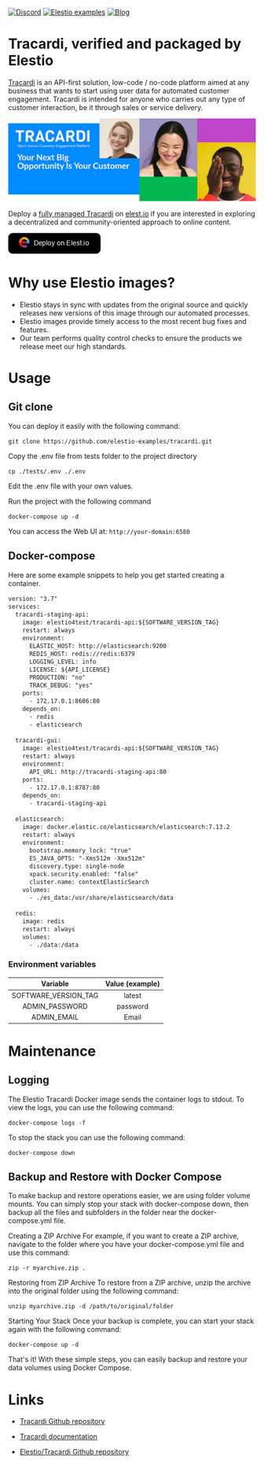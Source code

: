 [![Discord](https://img.shields.io/static/v1.svg?logo=discord&color=f78A38&labelColor=083468&logoColor=ffffff&style=for-the-badge&label=Discord&message=community)](https://discord.gg/4T4JGaMYrD "Get instant assistance and engage in live discussions with both the community and team through our chat feature.")
[![Elestio examples](https://img.shields.io/static/v1.svg?logo=github&color=f78A38&labelColor=083468&logoColor=ffffff&style=for-the-badge&label=github&message=open%20source)](https://github.com/elestio-examples "Access the source code for all our repositories by viewing them.")
[![Blog](https://img.shields.io/static/v1.svg?color=f78A38&labelColor=083468&logoColor=ffffff&style=for-the-badge&label=elest.io&message=Blog)](https://blog.elest.io "Latest news about elestio, open source software, and DevOps techniques.")

# Tracardi, verified and packaged by Elestio

[Tracardi](https://github.com/Tracardi/tracardi) is an API-first solution, low-code / no-code platform aimed at any business that wants to start using user data for automated customer engagement. Tracardi is intended for anyone who carries out any type of customer interaction, be it through sales or service delivery.

<img src="https://github.com/elestio-examples/tracardi/raw/main/tracardi.png" alt="tracardi" width="800">

Deploy a <a target="_blank" href="https://elest.io/open-source/tracardi">fully managed Tracardi</a> on <a target="_blank" href="https://elest.io/">elest.io</a> if you are interested in exploring a decentralized and community-oriented approach to online content.

[![deploy](https://github.com/elestio-examples/Tracardi/raw/main/deploy-on-elestio.png)](https://dash.elest.io/deploy?soft=Tracardi)

# Why use Elestio images?

- Elestio stays in sync with updates from the original source and quickly releases new versions of this image through our automated processes.
- Elestio images provide timely access to the most recent bug fixes and features.
- Our team performs quality control checks to ensure the products we release meet our high standards.

# Usage

## Git clone

You can deploy it easily with the following command:

    git clone https://github.com/elestio-examples/tracardi.git

Copy the .env file from tests folder to the project directory

    cp ./tests/.env ./.env

Edit the .env file with your own values.

Run the project with the following command

    docker-compose up -d

You can access the Web UI at: `http://your-domain:6580`

## Docker-compose

Here are some example snippets to help you get started creating a container.


    version: "3.7"
    services:
      tracardi-staging-api:
        image: elestio4test/tracardi-api:${SOFTWARE_VERSION_TAG}
        restart: always
        environment:
          ELASTIC_HOST: http://elasticsearch:9200
          REDIS_HOST: redis://redis:6379
          LOGGING_LEVEL: info
          LICENSE: ${API_LICENSE}
          PRODUCTION: "no"
          TRACK_DEBUG: "yes"
        ports:
          - 172.17.0.1:8686:80
        depends_on:
          - redis
          - elasticsearch

      tracardi-gui:
        image: elestio4test/tracardi-api:${SOFTWARE_VERSION_TAG}
        restart: always
        environment:
          API_URL: http://tracardi-staging-api:80
        ports:
          - 172.17.0.1:8787:80
        depends_on:
          - tracardi-staging-api

      elasticsearch:
        image: docker.elastic.co/elasticsearch/elasticsearch:7.13.2
        restart: always
        environment:
          bootstrap.memory_lock: "true"
          ES_JAVA_OPTS: "-Xms512m -Xmx512m"
          discovery.type: single-node
          xpack.security.enabled: "false"
          cluster.name: contextElasticSearch
        volumes:
          - ./es_data:/usr/share/elasticsearch/data

      redis:
        image: redis
        restart: always
        volumes:
          - ./data:/data



### Environment variables

|       Variable       | Value (example) |
| :------------------: | :-------------: |
| SOFTWARE_VERSION_TAG |     latest      |
|  ADMIN_PASSWORD      |    password     |
|  ADMIN_EMAIL         |     Email       |

# Maintenance

## Logging

The Elestio Tracardi Docker image sends the container logs to stdout. To view the logs, you can use the following command:

    docker-compose logs -f

To stop the stack you can use the following command:

    docker-compose down

## Backup and Restore with Docker Compose

To make backup and restore operations easier, we are using folder volume mounts. You can simply stop your stack with docker-compose down, then backup all the files and subfolders in the folder near the docker-compose.yml file.

Creating a ZIP Archive
For example, if you want to create a ZIP archive, navigate to the folder where you have your docker-compose.yml file and use this command:

    zip -r myarchive.zip .

Restoring from ZIP Archive
To restore from a ZIP archive, unzip the archive into the original folder using the following command:

    unzip myarchive.zip -d /path/to/original/folder

Starting Your Stack
Once your backup is complete, you can start your stack again with the following command:

    docker-compose up -d

That's it! With these simple steps, you can easily backup and restore your data volumes using Docker Compose.

# Links

- <a target="_blank" href="https://github.com/Tracardi/tracardi">Tracardi Github repository</a>

- <a target="_blank" href="https://docs.tracardi.com/">Tracardi documentation</a>

- <a target="_blank" href="https://github.com/elestio-examples/leantracarditime">Elestio/Tracardi Github repository</a>
